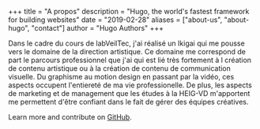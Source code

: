 +++
title = "A propos"
description = "Hugo, the world's fastest framework for building websites"
date = "2019-02-28"
aliases = ["about-us", "about-hugo", "contact"]
author = "Hugo Authors"
+++

Dans le cadre du cours de labVeilTec, j'ai réalisé un Ikigai qui me pousse vers le domaine de la direction artistique. Ce domaine me correspond de part le parcours professionnel que j'ai qui est lié très fortement à l création de contenu artistique ou à la création de contenu de communication visuelle. Du graphisme au motion design en passant par la vidéo, ces aspects occupent l'entiereté de ma vie professionelle. De plus, les aspects de marketing et de management que les études à la HEIG-VD m'apportent me permettent d'être confiant dans le fait de gérer des équipes créatives. 

Learn more and contribute on [GitHub](https://github.com/gohugoio).
